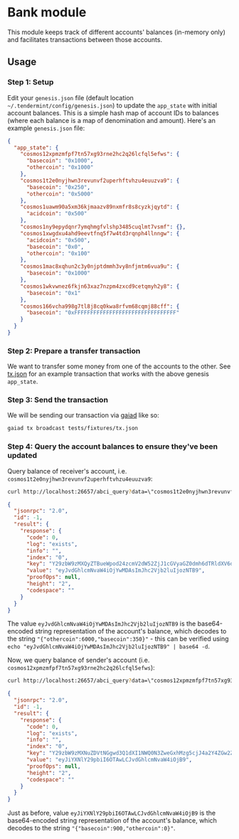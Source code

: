 # Bank module
This module keeps track of different accounts' balances (in-memory only) and facilitates transactions between those accounts.

## Usage
### Step 1: Setup 
Edit your `genesis.json` file (default location `~/.tendermint/config/genesis.json`) to update the `app_state` with initial account balances. This is a
simple hash map of account IDs to balances (where each balance is a map of denomination and amount). Here's an
example `genesis.json` file:

```json
{
  "app_state": {
    "cosmos12xpmzmfpf7tn57xg93rne2hc2q26lcfql5efws": {
      "basecoin": "0x1000",
      "othercoin": "0x1000"
    },
    "cosmos1t2e0nyjhwn3revunvf2uperhftvhzu4euuzva9": {
      "basecoin": "0x250",
      "othercoin": "0x5000"
    },
    "cosmos1uawm90a5xm36kjmaazv89nxmfr8s8cyzkjqytd": {
      "acidcoin": "0x500"
    },
    "cosmos1ny9epydqnr7ymqhmgfvlshp3485cuqlmt7vsmf": {},
    "cosmos1xwgdxu4ahd9eevtfnq5f7w4td3rqnph4llnngw": {
      "acidcoin": "0x500",
      "basecoin": "0x0",
      "othercoin": "0x100"
    },
    "cosmos1mac8xqhun2c3y0njptdmmh3vy8nfjmtm6vua9u": {
      "basecoin": "0x1000"
    },
    "cosmos1wkvwnez6fkjn63xaz7nzpm4zxcd9cetqmyh2y8": {
      "basecoin": "0x1"
    },
    "cosmos166vcha998g7tl8j8cq0kwa8rfvm68cqmj88cff": {
      "basecoin": "0xFFFFFFFFFFFFFFFFFFFFFFFFFFFFFFFF"
    }
  }
}
```

### Step 2: Prepare a transfer transaction
We want to transfer some money from one of the accounts to the other. See [tx.json](tests/fixtures/tx.json) for an
example transaction that works with the above genesis `app_state`.

### Step 3: Send the transaction
We will be sending our transaction via [gaiad](https://github.com/cosmos/gaia) like so:
```bash
gaiad tx broadcast tests/fixtures/tx.json 
```

### Step 4: Query the account balances to ensure they've been updated
Query balance of receiver's account, i.e. `cosmos1t2e0nyjhwn3revunvf2uperhftvhzu4euuzva9`:
```bash 
curl http://localhost:26657/abci_query?data=\"cosmos1t2e0nyjhwn3revunvf2uperhftvhzu4euuzva9\"
```
```json
{
  "jsonrpc": "2.0",
  "id": -1,
  "result": {
    "response": {
      "code": 0,
      "log": "exists",
      "info": "",
      "index": "0",
      "key": "Y29zbW9zMXQyZTBueWpod24zcmV2dW52ZjJ1cGVyaGZ0dmh6dTRldXV6dmE5",
      "value": "eyJvdGhlcmNvaW4iOjYwMDAsImJhc2Vjb2luIjozNTB9",
      "proofOps": null,
      "height": "2",
      "codespace": ""
    }
  }
}
```

The value `eyJvdGhlcmNvaW4iOjYwMDAsImJhc2Vjb2luIjozNTB9` is the base64-encoded string representation of the account's 
balance, which decodes to the string `"{"othercoin":6000,"basecoin":350}"` - this can be verified using 
`echo "eyJvdGhlcmNvaW4iOjYwMDAsImJhc2Vjb2luIjozNTB9" | base64 -d`.

Now, we query balance of sender's account (i.e. `cosmos12xpmzmfpf7tn57xg93rne2hc2q26lcfql5efws`):
```bash
curl http://localhost:26657/abci_query?data=\"cosmos12xpmzmfpf7tn57xg93rne2hc2q26lcfql5efws\"
```
```json
{
  "jsonrpc": "2.0",
  "id": -1,
  "result": {
    "response": {
      "code": 0,
      "log": "exists",
      "info": "",
      "index": "0",
      "key": "Y29zbW9zMXNuZDVtNGgwd3Q1dXI1NWQ0N3ZweGxhMzg5cjJ4a2Y4ZGw2Zzl3",
      "value": "eyJiYXNlY29pbiI6OTAwLCJvdGhlcmNvaW4iOjB9",
      "proofOps": null,
      "height": "2",
      "codespace": ""
    }
  }
}
```

Just as before, value `eyJiYXNlY29pbiI6OTAwLCJvdGhlcmNvaW4iOjB9` is the base64-encoded string representation of the 
account's balance, which decodes to the string `"{"basecoin":900,"othercoin":0}"`.
